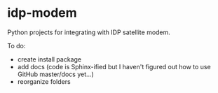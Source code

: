 # idp-modem
Python projects for integrating with IDP satellite modem.

To do:
- create install package
- add docs (code is Sphinx-ified but I haven't figured out how to use GitHub master/docs yet...)
- reorganize folders
